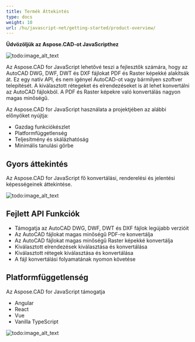 ```yaml
---
title: Termék Áttekintés
type: docs
weight: 10
url: /hu/javascript-net/getting-started/product-overview/
---
```


**Üdvözöljük az Aspose.CAD-ot JavaScripthez**

![todo:image_alt_text](/_assets/home_5.png)

Az Aspose.CAD for JavaScript lehetővé teszi a fejlesztők számára, hogy az AutoCAD DWG, DWF, DWT és DXF fájlokat PDF és Raster képekké alakítsák át. Ez egy natív API, és nem igényel AutoCAD-ot vagy bármilyen szoftver telepítését. A kiválasztott rétegeket és elrendezéseket is át lehet konvertálni az AutoCAD fájlokból. A PDF és Raster képekre való konvertálás nagyon magas minőségű.

Az Aspose.CAD for JavaScript használata a projektjében az alábbi előnyöket nyújtja:

- Gazdag funkciókészlet
- Platformfüggetlenség
- Teljesítmény és skálázhatóság
- Minimális tanulási görbe

## **Gyors áttekintés**
Az Aspose.CAD for JavaScript fő konvertálási, renderelési és jelentési képességeinek áttekintése.

![todo:image_alt_text](/_assets/javascript-net/product-overview_2.png)
## **Fejlett API Funkciók**
- Támogatja az AutoCAD DWG, DWF, DWT és DXF fájlok legújabb verzióit
- Az AutoCAD fájlokat magas minőségű PDF-re konvertálja
- Az AutoCAD fájlokat magas minőségű Raster képekké konvertálja
- Kiválasztott elrendezések kiválasztása és konvertálása
- Kiválasztott rétegek kiválasztása és konvertálása
- A fájl konvertálási folyamatának nyomon követése
## **Platformfüggetlenség**
Az Aspose.CAD for JavaScript támogatja

- Angular
- React
- Vue
- Vanilla TypeScript

![todo:image_alt_text](/_assets/javascript-net/product-overview_3.png)
